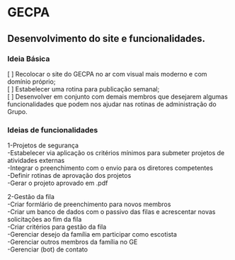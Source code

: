 # GECPA
## Desenvolvimento do site e funcionalidades.

### Ideia Básica
[ ] Recolocar o site do GECPA no ar com visual mais moderno e com domínio próprio;  
[ ] Estabelecer uma rotina para publicação semanal;  
[ ] Desenvolver em conjunto com demais membros que desejarem algumas funcionalidades que podem nos ajudar nas rotinas de administração do Grupo.  


### Ideias de funcionalidades

1-Projetos de segurança  
  -Estabelecer via aplicação os critérios mínimos para submeter projetos de atividades externas  
  -Integrar o preenchimento com o envio para os diretores competentes  
  -Definir rotinas de aprovação dos projetos  
  -Gerar o projeto aprovado em .pdf  
 
 2-Gestão da fila  
  -Criar formlário de preenchimento para novos membros  
  -Criar um banco de dados com o passivo das filas e acrescentar novas solicitações ao fim da fila  
  -Criar critérios para gestão da fila  
    -Gerenciar desejo da família em participar como escotista   
    -Gerenciar outros membros da família no GE  
    -Gerenciar (bot) de contato  
 
 
